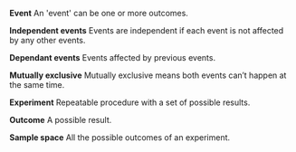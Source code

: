 **Event**
An 'event' can be one or more outcomes.

**Independent events**
Events are independent if each event is not affected by any other events.

**Dependant events**
Events affected by previous events.

**Mutually exclusive**
Mutually exclusive means both events can’t happen at the same time.

**Experiment**
Repeatable procedure with a set of possible results.

**Outcome**
A possible result.

**Sample space**
All the possible outcomes of an experiment.